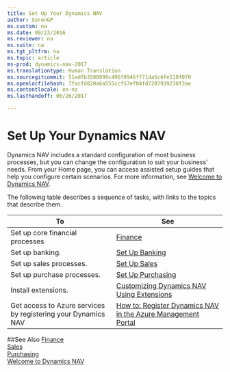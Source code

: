 ```yaml
---
title: Set Up Your Dynamics NAV
author: SorenGP
ms.custom: na
ms.date: 09/23/2016
ms.reviewer: na
ms.suite: na
ms.tgt_pltfrm: na
ms.topic: article
ms-prod: dynamics-nav-2017
ms.translationtype: Human Translation
ms.sourcegitcommit: 51adfb3588099c496f0946ff71da5c6fe518f070
ms.openlocfilehash: 7facfd820a6a555ccf57ef04fd7207939238f3ae
ms.contentlocale: en-nz
ms.lasthandoff: 06/26/2017

---
```


# <a name="set-up-your-dynamics-nav"></a>Set Up Your Dynamics NAV
Dynamics NAV includes a standard configuration of most business processes, but you can change the configuration to suit your business' needs.
From your Home page, you can access assisted setup guides that help you configure certain scenarios. For more information, see [Welcome to Dynamics NAV](across-get-started.md).  

The following table describes a sequence of tasks, with links to the topics that describe them.

| To                                                                  | See                      |
|---------------------------------------------------------------------|--------------------------|
|Set up core financial processes|[Finance](finance-setup-setup-finance-setup.md)|
|Set up banking.|[Set Up Banking](bank-setup-banking.md)|
|Set up sales processes.|[Set Up Sales](sales-setup-sales.md)|
|Set up purchase processes.|[Set Up Purchasing](purchasing-setup-purchasing.md)|
|Install extensions.|[Customizing Dynamics NAV Using Extensions](ui-extensions.md)|
|Get access to Azure services by registering your Dynamics NAV|[How to: Register Dynamics NAV in the Azure Management Portal](ui-how-register-dynamics-nav-azure.md)|

##<a name="see-also"></a>See Also
[Finance](finance-setup.md)  
[Sales](sales-manage-sales.md)  
[Purchasing](purchasing-manage-purchasing.md)  
[Welcome to Dynamics NAV](across-get-started.md)  

